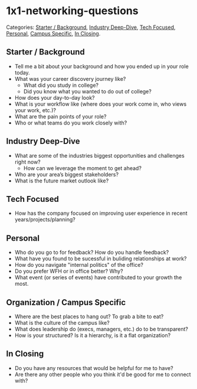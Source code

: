 # 1x1-networking-questions
Categories: [Starter / Background](##starter--background), [Industry Deep-Dive](#industry-deep-dive), [Tech Focused](#tech-focused), [Personal](#personal), [Campus Specific](#campus-specific), [In Closing](#in-closing).
## Starter / Background
- Tell me a bit about your background and how you ended up in your role today.
- What was your career discovery journey like? 
  + What did you study in college? 
  + Did you know what you wanted to do out of college?
- How does your day-to-day look?
- What is your workflow like (where does your work come in, who views your work, etc.)?
- What are the pain points of your role?
- Who or what teams do you work closely with?

## Industry Deep-Dive
- What are some of the industries biggest opportunities and challenges right now?
  + How can we leverage the moment to get ahead?
- Who are your area’s biggest stakeholders?
- What is the future market outlook like? 

## Tech Focused
- How has the company focused on improving user experience in recent years/projects/planning?

## Personal
- Who do you go to for feedback? How do you handle feedback?
- What have you found to be sucessful in buliding relationships at work? 
-	How do you navigate "internal politics" of the office?
- Do you prefer WFH or in office better? Why?
- What event (or series of events) have contributed to your growth the most.

## Organization / Campus Specific
- Where are the best places to hang out? To grab a bite to eat?
- What is the culture of the campus like?
- What does leadership do (execs, managers, etc.) do to be transparent? 
- How is your structured? Is it a hierarchy, is it a flat organization? 

## In Closing
- Do you have any resources that would be helpful for me to have?
- Are there any other people who you think it'd be good for me to connect with? 
